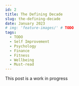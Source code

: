 ```yaml
---
id: 2
title: The Defining Decade
slug: the-defining-decade
date: January 2023
# img: 'feature-images/' # TODO
tags:
  - TODO
  - Self Improvement
  - Psychology
  - Finance
  - Fitness
  - Wellbeing
  - Must-read
---
```


This post is a work in progress

<!--more-->
